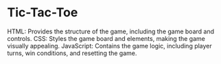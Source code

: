 # Tic-Tac-Toe


HTML: Provides the structure of the game, including the game board and controls.
CSS: Styles the game board and elements, making the game visually appealing.
JavaScript: Contains the game logic, including player turns, win conditions, and resetting the game.

